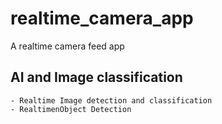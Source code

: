 # realtime_camera_app

A realtime camera feed app

## AI and Image classification
    - Realtime Image detection and classification
    - RealtimenObject Detection

